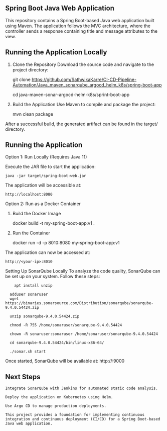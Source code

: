 ## Spring Boot Java Web Application
This repository contains a Spring Boot-based Java web application built using Maven. The application follows the MVC architecture, where the controller sends a response containing title and message attributes to the view.

## Running the Application Locally
1. Clone the Repository
Download the source code and navigate to the project directory:

      git clone https://github.com/SathwikaKarre/CI-CD-Pipeline-Automation/Java_maven_sonarqube_argocd_helm_k8s/spring-boot-app
   
      cd java-maven-sonar-argocd-helm-k8s/sprint-boot-app
   
3. Build the Application
Use Maven to compile and package the project:

      mvn clean package
   
After a successful build, the generated artifact can be found in the target/ directory.

## Running the Application

Option 1: Run Locally (Requires Java 11)

Execute the JAR file to start the application:

    java -jar target/spring-boot-web.jar
    
The application will be accessible at:

    http://localhost:8080

Option 2: Run as a Docker Container

1. Build the Docker Image
   
    docker build -t my-spring-boot-app:v1 .
   
2. Run the Container
   
    docker run -d -p 8010:8080 my-spring-boot-app:v1
   
The application can now be accessed at:

    http://<your-ip>:8010

Setting Up SonarQube Locally
    To analyze the code quality, SonarQube can be set up on your system. Follow these steps:
    
        apt install unzip
        
      adduser sonaruser
      wget https://binaries.sonarsource.com/Distribution/sonarqube/sonarqube-9.4.0.54424.zip
      
      unzip sonarqube-9.4.0.54424.zip
      
      chmod -R 755 /home/sonaruser/sonarqube-9.4.0.54424
      
      chown -R sonaruser:sonaruser /home/sonaruser/sonarqube-9.4.0.54424
      
      cd sonarqube-9.4.0.54424/bin/linux-x86-64/
      
      ./sonar.sh start
      
Once started, SonarQube will be available at:
      http://<your-ip>:9000

## Next Steps

    Integrate SonarQube with Jenkins for automated static code analysis.
    
    Deploy the application on Kubernetes using Helm.
    
    Use Argo CD to manage production deployments.
    
    This project provides a foundation for implementing continuous integration and continuous deployment (CI/CD) for a Spring Boot-based Java web application.
    
    
    
    
    
    
    
    
    
    
    
    
    
